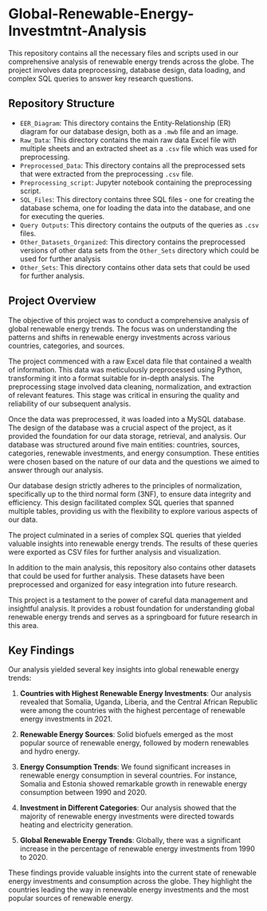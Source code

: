 # Global-Renewable-Energy-Investmtnt-Analysis

This repository contains all the necessary files and scripts used in our comprehensive analysis of renewable energy trends across the globe. The project involves data preprocessing, database design, data loading, and complex SQL queries to answer key research questions.

## Repository Structure

- `EER_Diagram`: This directory contains the Entity-Relationship (ER) diagram for our database design, both as a `.mwb` file and an image.
- `Raw_Data`: This directory contains the main raw data Excel file with multiple sheets and an extracted sheet as a `.csv` file which was used for preprocessing.
- `Preprocessed_Data`: This directory contains all the preprocessed sets that were extracted from the preprocessing `.csv` file. 
- `Preprocessing_script`: Jupyter notebook containing the preprocessing script.
- `SQL_Files`: This directory contains three SQL files - one for creating the database schema, one for loading the data into the database, and one for executing the queries.
- `Query Outputs`: This directory contains the outputs of the queries as `.csv` files.
- `Other_Datasets_Organized`: This directory contains the preprocessed versions of other data sets from the `Other_Sets` directory which could be used for further analysis
- `Other_Sets`: This directory contains other data sets that could be used for further analysis. 

## Project Overview

The objective of this project was to conduct a comprehensive analysis of global renewable energy trends. The focus was on understanding the patterns and shifts in renewable energy investments across various countries, categories, and sources. 

The project commenced with a raw Excel data file that contained a wealth of information. This data was meticulously preprocessed using Python, transforming it into a format suitable for in-depth analysis. The preprocessing stage involved data cleaning, normalization, and extraction of relevant features. This stage was critical in ensuring the quality and reliability of our subsequent analysis.

Once the data was preprocessed, it was loaded into a MySQL database. The design of the database was a crucial aspect of the project, as it provided the foundation for our data storage, retrieval, and analysis. Our database was structured around five main entities: countries, sources, categories, renewable investments, and energy consumption. These entities were chosen based on the nature of our data and the questions we aimed to answer through our analysis.

Our database design strictly adheres to the principles of normalization, specifically up to the third normal form (3NF), to ensure data integrity and efficiency. This design facilitated complex SQL queries that spanned multiple tables, providing us with the flexibility to explore various aspects of our data. 

The project culminated in a series of complex SQL queries that yielded valuable insights into renewable energy trends. The results of these queries were exported as CSV files for further analysis and visualization.

In addition to the main analysis, this repository also contains other datasets that could be used for further analysis. These datasets have been preprocessed and organized for easy integration into future research.

This project is a testament to the power of careful data management and insightful analysis. It provides a robust foundation for understanding global renewable energy trends and serves as a springboard for future research in this area.

## Key Findings

Our analysis yielded several key insights into global renewable energy trends:

1. **Countries with Highest Renewable Energy Investments**: Our analysis revealed that Somalia, Uganda, Liberia, and the Central African Republic were among the countries with the highest percentage of renewable energy investments in 2021.

2. **Renewable Energy Sources**: Solid biofuels emerged as the most popular source of renewable energy, followed by modern renewables and hydro energy.

3. **Energy Consumption Trends**: We found significant increases in renewable energy consumption in several countries. For instance, Somalia and Estonia showed remarkable growth in renewable energy consumption between 1990 and 2020.

4. **Investment in Different Categories**: Our analysis showed that the majority of renewable energy investments were directed towards heating and electricity generation.

5. **Global Renewable Energy Trends**: Globally, there was a significant increase in the percentage of renewable energy investments from 1990 to 2020.

These findings provide valuable insights into the current state of renewable energy investments and consumption across the globe. They highlight the countries leading the way in renewable energy investments and the most popular sources of renewable energy.